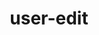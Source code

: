 ---
title: user-edit
unicode_regular: \ec9b
unicode_bold: \ec9a
unicode_solid: \ec9c
unicode_brand: 
---